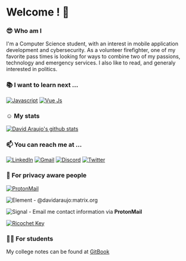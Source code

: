 # Welcome ! :wave:

### :sunglasses: Who am I
I'm a Computer Science student, with an interest in mobile application development and cybersecurity. As a volunteer firefighter, one of my favorite pass times is looking for ways to combine two of my passions, technology and emergency services. I also like to read, and generaly interested in politics.

### :books: I want to learn next ...
[![Javascript](https://img.shields.io/badge/JavaScript-F7DF1E?style=for-the-badge&logo=javascript&logoColor=black)](https://www.javascript.com/) [![Vue Js](https://img.shields.io/badge/Vue.js-35495E?style=for-the-badge&logo=vuedotjs&logoColor=4FC08D)](https://vuejs.org/)

### :relaxed: My stats
[![David Araujo's github stats](https://github-readme-stats.vercel.app/api?username=davidaraujo98&hide=prs,contribs&count_private=true&show_icons=true&theme=react)](https://github.com/davidaraujo98/github-readme-stats)

### :mailbox: You can reach me at ...
[![LinkedIn](https://img.shields.io/badge/LinkedIn-0077B5?style=for-the-badge&logo=linkedin&logoColor=white)](https://www.linkedin.com/in/david2araujo5/) 
[![Gmail](https://img.shields.io/badge/Gmail-D14836?style=for-the-badge&logo=gmail&logoColor=white)](mailto:david2araujo5@gmail.com)
[![Discord](https://img.shields.io/badge/Discord-7289DA?style=for-the-badge&logo=discord&logoColor=white)](https://discord.gg/hNqhnSXEC7)
[![Twitter](https://img.shields.io/badge/Twitter-1DA1F2?style=for-the-badge&logo=twitter&logoColor=white)](https://twitter.com/DavidJoAra)

### 🔐 For privacy aware people
[![ProtonMail](https://img.shields.io/badge/ProtonMail-8B89CC?style=for-the-badge&logo=protonmail&logoColor=white)](mailto:david2araujo5@proton.me)

![Element](https://img.shields.io/badge/Element-0DBD8B?style=for-the-badge&logo=element&logoColor=white)  - @davidaraujo:matrix.org

![Signal](https://img.shields.io/badge/Signal-%23039BE5.svg?&style=for-the-badge&logo=Signal&logoColor=white) - Email me contact information via **ProtonMail**

[![Ricochet Key](https://img.shields.io/static/v1?label=Ricochet&message=Key&color=green&style=for-the-badge&logo=appveyor)](https://raw.githubusercontent.com/DavidAraujo98/DavidAraujo98/04b9422be8a0f113e228594cdbfeb38d7f546e0c/ricochet.txt)

### :student: For students

My college notes can be found at [GitBook](https://david-araujo.gitbook.io/universidade-miect/)
